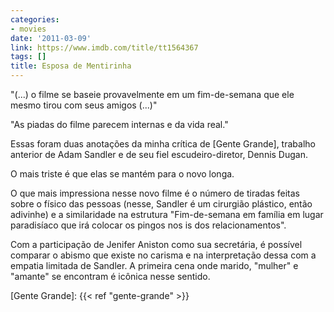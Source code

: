 ```yaml
---
categories:
- movies
date: '2011-03-09'
link: https://www.imdb.com/title/tt1564367
tags: []
title: Esposa de Mentirinha
---
```


"(...) o filme se baseie provavelmente em um fim-de-semana que ele mesmo tirou com seus amigos (...)"

"As piadas do filme parecem internas e da vida real."

Essas foram duas anotações da minha crítica de [Gente Grande], trabalho anterior de Adam Sandler e de seu fiel escudeiro-diretor, Dennis Dugan.

O mais triste é que elas se mantém para o novo longa.

O que mais impressiona nesse novo filme é o número de tiradas feitas sobre o físico das pessoas (nesse, Sandler é um cirurgião plástico, então adivinhe) e a similaridade na estrutura "Fim-de-semana em família em lugar paradisíaco que irá colocar os pingos nos is dos relacionamentos".

Com a participação de Jenifer Aniston como sua secretária, é possível comparar o abismo que existe no carisma e na interpretação dessa com a empatia limitada de Sandler. A primeira cena onde marido, "mulher" e "amante" se encontram é icônica nesse sentido.

[Gente Grande]: {{< ref "gente-grande" >}}